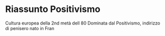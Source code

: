 # Riassunto Positivismo 

Cultura europea della 2nd metà dell 80
Dominata dal Positivismo, indirizzo di penisero nato in Fran
<!--stackedit_data:
eyJoaXN0b3J5IjpbMzczNDQ4NjE3LDE1NzM4NTM4OTMsMTkwNT
k4MjU2MV19
-->